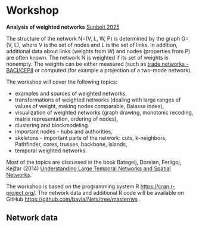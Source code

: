 # Workshop

**Analysis of weighted networks** [Sunbelt 2025](https://www.insna.org/sunbelt-2025-workshops)

The structure of the network N=(V, L, W, P) is determined by the graph G=(V, L), where V is the set of nodes and L is the set of links.
In addition, additional data about links (weights from W) and nodes (properties from P) are often known. The network N is weighted if its set of weights is nonempty. The weights can be either measured (such as [trade networks - BACI/CEPII](https://www.cepii.fr/CEPII/en/bdd_modele/bdd_modele_item.asp?id=37) or computed (for example a projection of a two-mode network).

The workshop will cover the following topics:
  - examples and sources of weighted networks,
  - transformations of weighted networks (dealing with large ranges of values of weight, making nodes comparable, Balassa index),
  - visualization of weighted networks (graph drawing, monotonic recoding, matrix representation, ordering of nodes),
  - clustering and blockmodeling.
  - important nodes - hubs and authorities,
  - skeletons - important parts of the network: cuts, k-neighbors, Pathfinder, cores, trusses, backbone, islands,
  -  temporal weighted networks.

Most of the topics are discussed in the book Batagelj, Doreian, Ferligoj, Kejz̆ar (2014) [Understanding Large Temporal Networks and Spatial Networks](https://onlinelibrary.wiley.com/doi/book/10.1002/9781118915370).

The workshop is based on the programming system R https://cran.r-project.org/. The network data and additional R code will be available on GitHub
https://github.com/bavla/Nets/tree/master/ws .

## Network data

